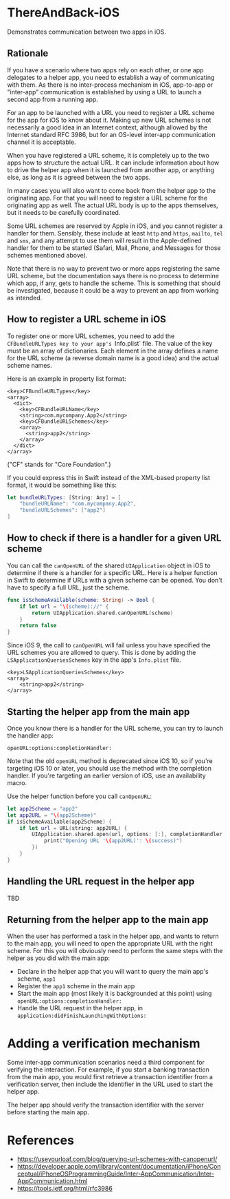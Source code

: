 # ThereAndBack-iOS

Demonstrates communication between two apps in iOS.

## Rationale

If you have a scenario where two apps rely on each other, or one app delegates to 
a helper app, you need to establish a way of communicating with them. As there is
no inter-process mechanism in iOS, app-to-app or "inter-app" communication is established 
by using a URL to launch a second app from a running app.

For an app to be launched with a URL you need to register a URL scheme for the app
for iOS to know about it.
Making up new URL schemes is not necessarily a good idea in an Internet context,
although allowed by the Internet standard RFC 3986,
but for an OS-level inter-app communication channel it is acceptable.

When you have registered a URL scheme, it is completely up to the two apps how
to structure the actual URL. It can include information about how to drive the 
helper app when it is launched from another app, or anything else, as long as
it is agreed between the two apps.

In many cases you will also want to come back from the helper app to the originating
app. For that you will need to register a URL scheme for the originating app as well.
The actual URL body is up to the apps themselves, but it needs to be carefully
coordinated.

Some URL schemes are reserved by Apple in iOS, and you cannot register a handler
for them. Sensibly, these include at least `http` and `https`, `mailto`, `tel` and `sms`,
and any attempt to use them will result in the Apple-defined handler for them to
be started (Safari, Mail, Phone, and Messages for those schemes mentioned above).

Note that there is no way to prevent two or more apps registering the same URL
scheme, but the documentation says there is no process to determine which app,
if any, gets to handle the scheme. This is something that should be investigated,
because it could be a way to prevent an app from working as intended.

## How to register a URL scheme in iOS

To register one or more URL schemes, you need to add the `CFBundleURLTypes key to your
app's `Info.plist` file. The value of the key must be an array of dictionaries.
Each element in the array defines a name for the URL scheme (a reverse domain name
is a good idea) and the actual scheme names.

Here is an example in property list format:

```
<key>CFBundleURLTypes</key>
<array>
  <dict>
    <key>CFBundleURLName</key>
    <string>com.mycompany.App2</string>
    <key>CFBundleURLSchemes</key>
    <array>
      <string>app2</string>
    </array>
  </dict>
</array>
```

("CF" stands for "Core Foundation".)

If you could express this in Swift instead of the XML-based property list format,
it would be something like this:

```swift
let bundleURLTypes: [String: Any] = [
    "bundleURLName": "com.mycompany.App2",
    "bundleURLSchemes": ["app2"]
]
```

## How to check if there is a handler for a given URL scheme

You can call the `canOpenURL` of the shared `UIApplication` object in iOS to determine if there 
is a handler for a specific URL. Here is a helper function in Swift to determine
if URLs with a given scheme can be opened. You don't have to specify a full URL,
just the scheme.

```swift
func isSchemeAvailable(scheme: String) -> Bool {
    if let url = "\(scheme)://" {
        return UIApplication.shared.canOpenURL(scheme)
    }
    return false
}
```

Since iOS 9, the call to `canOpenURL` will fail unless you have specified 
the URL schemes you are allowed to query. This is done by adding the
`LSApplicationQueriesSchemes` key in the app's `Info.plist` file.

```
<key>LSApplicationQueriesSchemes</key>
<array>
    <string>app2</string>
</array>
```

## Starting the helper app from the main app

Once you know there is a handler for the URL scheme, you can try to launch
the handler app:

`openURL:options:completionHandler:`

Note that the old `openURL` method is deprecated since iOS 10, so if you're 
targeting iOS 10 or later, you should use the method with the completion
handler. If you're targeting an earlier version of iOS, use an availability
macro.

Use the helper function before you call `canOpenURL`:

```swift
let app2Scheme = "app2"
let app2URL = "\(app2Scheme)"
if isSchemeAvailable(app2Scheme) {
    if let url = URL(string: app2URL) {
        UIApplication.shared.open(url, options: [:], completionHandler: { (success) in
            print("Opening URL '\(app2URL)': \(success)")
        })        
    }
}
```

## Handling the URL request in the helper app

TBD

## Returning from the helper app to the main app

When the user has performed a task in the helper app, and wants to return
to the main app, you will need to open the appropriate URL with the
right scheme. For this you will obviously need to perform the same steps
with the helper as you did with the main app:

* Declare in the helper app that you will want to query the main app's scheme, `app1`
* Register the `app1` scheme in the main app
* Start the main app (most likely it is backgrounded at this point) using `openURL:options:completionHandler:`
* Handle the URL request in the helper app, in `application:didFinishLaunchingWithOptions:`

# Adding a verification mechanism

Some inter-app communication scenarios need a third component for verifying the 
interaction. For example, if you start a banking transaction from the main app, 
you would first retrieve a transaction identifier from a verification server, then
include the identifier in the URL used to start the helper app.

The helper app should verify the transaction identifier with the server before
starting the main app.

# References

* https://useyourloaf.com/blog/querying-url-schemes-with-canopenurl/
* https://developer.apple.com/library/content/documentation/iPhone/Conceptual/iPhoneOSProgrammingGuide/Inter-AppCommunication/Inter-AppCommunication.html
* https://tools.ietf.org/html/rfc3986
